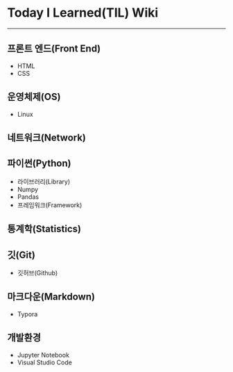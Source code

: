 # Today I Learned(TIL) Wiki
---

## 프론트 엔드(Front End)
- HTML
- CSS

## 운영체제(OS)
- Linux

## 네트워크(Network)

## 파이썬(Python)
- 라이브러리(Library)
 - Numpy
 - Pandas
- 프레임워크(Framework)

## 통계학(Statistics)

## 깃(Git)
- 깃허브(Github)

## 마크다운(Markdown)
- Typora

## 개발환경
- Jupyter Notebook
- Visual Studio Code


